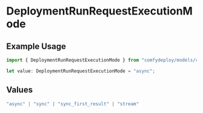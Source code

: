 # DeploymentRunRequestExecutionMode

## Example Usage

```typescript
import { DeploymentRunRequestExecutionMode } from "comfydeploy/models/components";

let value: DeploymentRunRequestExecutionMode = "async";
```

## Values

```typescript
"async" | "sync" | "sync_first_result" | "stream"
```